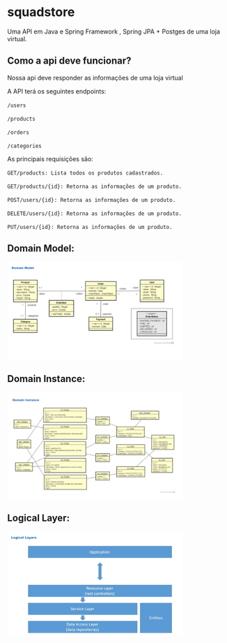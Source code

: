 # squadstore
Uma API em Java e Spring Framework , Spring JPA + Postges de uma loja virtual.
## Como a api deve funcionar?
Nossa api deve responder as informações de uma loja virtual

A API terá os seguintes endpoints:

<p><code>/users</code></p>
<p><code>/products</code></p>
<p><code>/orders</code></p>
<p><code>/categories</code></p>

<p> As principais requisições são:</p>
<p><code>GET/products: Lista todos os produtos cadastrados.</code></p>
<p><code>GET/products/{id}: Retorna as informações de um produto.</code></p>
<p><code>POST/users/{id}: Retorna as informações de um produto.</code></p>
<p><code>DELETE/users/{id}: Retorna as informações de um produto.</code></p>
<p><code>PUT/users/{id}: Retorna as informações de um produto.</code></p>


## Domain Model:
<img src="domainModel.png" style="max-width:80%">

## Domain Instance:
<img src="domainInstance.png" style="max-width:80%">

## Logical Layer:
<img src="LogicalLayer.png" style="max-width:80%">
